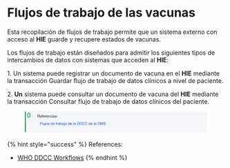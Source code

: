 # Flujos de trabajo de las vacunas

Esta recopilación de flujos de trabajo permite que un sistema externo con acceso al **HIE** guarde y recupere estados de vacunas.

Los flujos de trabajo están diseñados para admitir los siguientes tipos de intercambios de datos con sistemas que acceden al **HIE**:

1\.   Un sistema puede registrar un documento de vacuna en el **HIE** mediante la transacción Guardar flujo de trabajo de datos clínicos a nivel de paciente.

2\.   **Un** sistema puede consultar un documento de vacuna del **HIE** mediante la transacción Consultar flujo de trabajo de datos clínicos del paciente.

<figure><img src="../.gitbook/assets/vacunasflujos1.png" alt=""><figcaption></figcaption></figure>

{% hint style="success" %}
References:

* [WHO DDCC Workflows](https://worldhealthorganization.github.io/ddcc/workflows.html)
{% endhint %}




